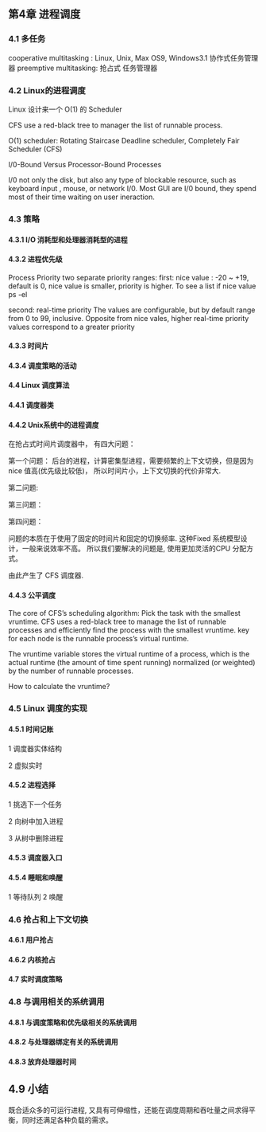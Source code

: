 ## 第4章 进程调度
### 4.1 多任务
cooperative multitasking : Linux, Unix, Max OS9, Windows3.1 协作式任务管理器
preemptive multitasking: 抢占式 任务管理器

### 4.2 Linux的进程调度
Linux 设计来一个 O(1) 的 Scheduler

CFS use a red-black tree to manager the list of runnable process.

O(1) scheduler: Rotating Staircase Deadline scheduler, Completely Fair Scheduler (CFS)

I/0-Bound Versus Processor-Bound Processes

I/0 not only the disk, but also any type of blockable resource, such as keyboard input , mouse, or network I/0. Most GUI are I/0 bound, they spend most of their time waiting on user ineraction.

### 4.3 策略
#### 4.3.1 I/O 消耗型和处理器消耗型的进程
#### 4.3.2 进程优先级
Process Priority
two separate priority ranges:
first:
nice value : -20 ~ +19, default is 0, nice value is smaller, priority is higher. To see a list if nice value ps -el

second:
real-time priority The values are configurable, but by default range from 0 to 99, inclusive. Opposite from nice vales, higher real-time priority values correspond to a greater priority

#### 4.3.3 时间片
#### 4.3.4 调度策略的活动
#### 4.4 Linux 调度算法
#### 4.4.1 调度器类
#### 4.4.2 Unix系统中的进程调度
在抢占式时间片调度器中， 有四大问题：

第一个问题：
    后台的进程，计算密集型进程，需要频繁的上下文切换，但是因为 nice 值高(优先级比较低)， 所以时间片小，上下文切换的代价非常大.

第二问题:

第三问题：

第四问题：

问题的本质在于使用了固定的时间片和固定的切换频率. 这种Fixed 系统模型设计，一般来说效率不高。
所以我们要解决的问题是, 使用更加灵活的CPU 分配方式。

由此产生了 CFS 调度器.

#### 4.4.3 公平调度
The core of CFS’s scheduling algorithm: Pick the task with the smallest vruntime.
CFS uses a red-black tree to manage the list of runnable processes and efficiently find the process with the smallest vruntime.
key for each node is the runnable process’s virtual runtime.

The vruntime variable stores the virtual runtime of a process, which is the actual runtime (the amount of time spent running) normalized (or weighted) by the number of runnable processes.

How to calculate the vruntime?

### 4.5 Linux 调度的实现
#### 4.5.1 时间记账
1 调度器实体结构

2 虚拟实时

#### 4.5.2 进程选择
1 挑选下一个任务

2 向树中加入进程

3 从树中删除进程

#### 4.5.3 调度器入口
#### 4.5.4 睡眠和唤醒
1 等待队列
2 唤醒

### 4.6 抢占和上下文切换
#### 4.6.1 用户抢占
#### 4.6.2 内核抢占
#### 4.7 实时调度策略
### 4.8 与调用相关的系统调用
#### 4.8.1 与调度策略和优先级相关的系统调用
#### 4.8.2 与处理器绑定有关的系统调用
#### 4.8.3 放弃处理器时间
## 4.9 小结
既合适众多的可运行进程, 又具有可伸缩性，还能在调度周期和吞吐量之间求得平衡，同时还满足各种负载的需求。
